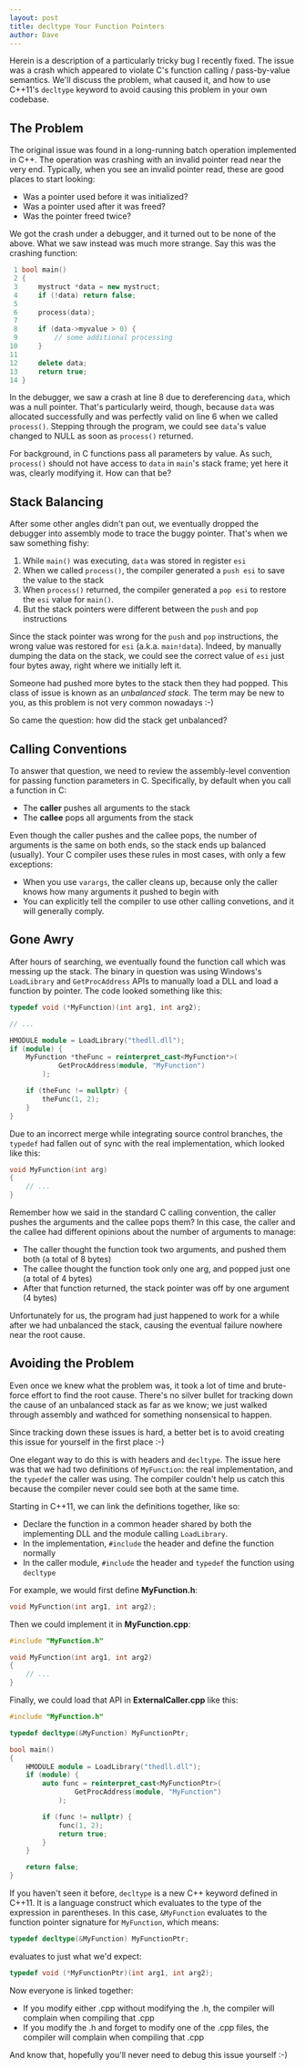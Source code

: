 ```yaml
---
layout: post
title: decltype Your Function Pointers
author: Dave
---
```


Herein is a description of a particularly tricky bug I recently fixed.
The issue was a crash which appeared to violate C's function calling / pass-by-value semantics.
We'll discuss the problem, what caused it, and how to use C++11's `decltype` keyword to avoid causing this problem in your own codebase.

## The Problem

The original issue was found in a long-running batch operation implemented in C++.
The operation was crashing with an invalid pointer read near the very end.
Typically, when you see an invalid pointer read, these are good places to start looking:

* Was a pointer used before it was initialized?
* Was a pointer used after it was freed?
* Was the pointer freed twice?

We got the crash under a debugger, and it turned out to be none of the above.
What we saw instead was much more strange.
Say this was the crashing function:

```cpp
 1 bool main()
 2 {
 3     mystruct *data = new mystruct;
 4     if (!data) return false;
 5 
 6     process(data);
 7     
 8     if (data->myvalue > 0) {
 9         // some additional processing
10     }
11 
12     delete data;
13     return true;
14 }
```

In the debugger, we saw a crash at line 8 due to dereferencing `data`, which was a null pointer.
That's particularly weird, though, because `data` was allocated successfully and was perfectly valid on line 6 when we called `process()`.
Stepping through the program, we could see `data`'s value changed to NULL as soon as `process()` returned.

For background, in C functions pass all parameters by value.
As such, `process()` should not have access to `data` in `main`'s stack frame; yet here it was, clearly modifying it.
How can that be?

## Stack Balancing

After some other angles didn't pan out, we eventually dropped the debugger into assembly mode to trace the buggy pointer.
That's when we saw something fishy: 

1. While `main()` was executing, `data` was stored in register `esi`
2. When we called `process()`, the compiler generated a `push esi` to save the value to the stack
3. When `process()` returned, the compiler generated a `pop esi` to restore the `esi` value for `main()`.
4. But the stack pointers were different between the `push` and `pop` instructions

Since the stack pointer was wrong for the `push` and `pop` instructions, the wrong value was restored for `esi` (a.k.a. `main!data`).
Indeed, by manually dumping the data on the stack, we could see the correct value of `esi` just four bytes away, right where we initially left it.

Someone had pushed more bytes to the stack then they had popped.
This class of issue is known as an _unbalanced stack_.
The term may be new to you, as this problem is not very common nowadays :-)

So came the question: how did the stack get unbalanced?

## Calling Conventions

To answer that question, we need to review the assembly-level convention for passing function parameters in C.
Specifically, by default when you call a function in C:

* The **caller** pushes all arguments to the stack
* The **callee** pops all arguments from the stack

Even though the caller pushes and the callee pops, the number of arguments is the same on both ends, so the stack ends up balanced (usually).
Your C compiler uses these rules in most cases, with only a few exceptions:

* When you use `varargs`, the caller cleans up, because only the caller knows how many arguments it pushed to begin with
* You can explicitly tell the compiler to use other calling convetions, and it will generally comply.

## Gone Awry

After hours of searching, we eventually found the function call which was messing up the stack.
The binary in question was using Windows's `LoadLibrary` and `GetProcAddress` APIs to manually load a DLL and load a function by pointer.
The code looked something like this:

```cpp
typedef void (*MyFunction)(int arg1, int arg2);

// ...

HMODULE module = LoadLibrary("thedll.dll");
if (module) {
    MyFunction *theFunc = reinterpret_cast<MyFunction*>(
            GetProcAddress(module, "MyFunction")
        );

    if (theFunc != nullptr) {
        theFunc(1, 2);
    }
}

```

Due to an incorrect merge while integrating source control branches, the `typedef` had fallen out of sync with the real implementation, which looked like this:

```cpp
void MyFunction(int arg)
{
    // ...
}
```

Remember how we said in the standard C calling convention, the caller pushes the arguments and the callee pops them?
In this case, the caller and the callee had different opinions about the number of arguments to manage:

* The caller thought the function took two arguments, and pushed them both (a total of 8 bytes)
* The callee thought the function took only one arg, and popped just one (a total of 4 bytes)
* After that function returned, the stack pointer was off by one argument (4 bytes)

Unfortunately for us, the program had just happened to work for a while after we had unbalanced the stack, causing the eventual failure nowhere near the root cause.

## Avoiding the Problem

Even once we knew what the problem was, it took a lot of time and brute-force effort to find the root cause.
There's no silver bullet for tracking down the cause of an unbalanced stack as far as we know; we just walked through assembly and wathced for something nonsensical to happen.

Since tracking down these issues is hard, a better bet is to avoid creating this issue for yourself in the first place :-)

One elegant way to do this is with headers and `decltype`.
The issue here was that we had two definitions of `MyFunction`: the real implementation, and the `typedef` the caller was using.
The compiler couldn't help us catch this because the compiler never could see both at the same time.

Starting in C++11, we can link the definitions together, like so:

* Declare the function in a common header shared by both the implementing DLL and the module calling `LoadLibrary`.
* In the implementation, `#include` the header and define the function normally
* In the caller module, `#include` the header and `typedef` the function using `decltype`

For example, we would first define **MyFunction.h**:

```cpp
void MyFunction(int arg1, int arg2);
```

Then we could implement it in **MyFunction.cpp**:

```cpp
#include "MyFunction.h"

void MyFunction(int arg1, int arg2)
{
    // ...
}
```

Finally, we could load that API in **ExternalCaller.cpp** like this:

```cpp
#include "MyFunction.h"

typedef decltype(&MyFunction) MyFunctionPtr;

bool main()
{
    HMODULE module = LoadLibrary("thedll.dll");
    if (module) {
        auto func = reinterpret_cast<MyFunctionPtr>(
                GetProcAddress(module, "MyFunction")
            );

        if (func != nullptr) {
            func(1, 2);
            return true;
        }
    }

    return false;
}
```

If you haven't seen it before, `decltype` is a new C++ keyword defined in C++11.
It is a language construct which evaluates to the type of the expression in parentheses.
In this case, `&MyFunction` evaluates to the function pointer signature for `MyFunction`, which means:

```cpp
typedef decltype(&MyFunction) MyFunctionPtr;
```

evaluates to just what we'd expect:

```cpp
typedef void (*MyFunctionPtr)(int arg1, int arg2);
```

Now everyone is linked together:

* If you modify either .cpp without modifying the .h, the compiler will complain when compiling that .cpp
* If you modify the .h and forget to modify one of the .cpp files, the compiler will complain when compiling that .cpp

And know that, hopefully you'll never need to debug this issue yourself :-)
